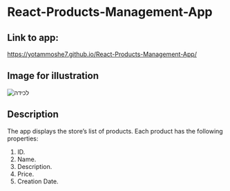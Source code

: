 # React-Products-Management-App

## Link to app:
https://yotammoshe7.github.io/React-Products-Management-App/

## Image for illustration
![‏‏לכידה](https://user-images.githubusercontent.com/57434735/118008387-ac586b80-b355-11eb-83e8-335888294ea1.PNG)

## Description
The app displays the store’s list of products. 
Each product has the following properties:
1.	ID.
2.	Name.
3.	Description.
4.	Price.
5.	Creation Date.

